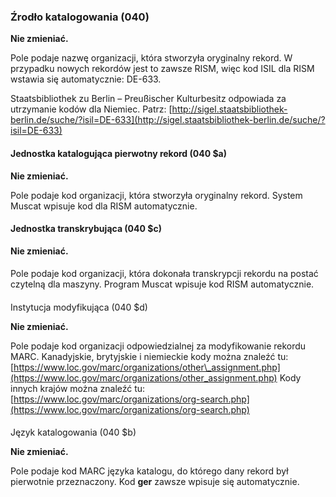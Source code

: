 ### Źrodło katalogowania (040)

**Nie zmieniać.**

Pole podaje nazwę organizacji, która stworzyła oryginalny rekord. W przypadku nowych rekordów jest to zawsze RISM, więc kod ISIL dla RISM wstawia się automatycznie: DE-633.

Staatsbibliothek zu Berlin – Preußischer Kulturbesitz odpowiada za utrzymanie kodów dla Niemiec. Patrz: [http://sigel.staatsbibliothek-berlin.de/suche/?isil=DE-633](http://sigel.staatsbibliothek-berlin.de/suche/?isil=DE-633)

#### Jednostka katalogująca pierwotny rekord (040 $a)

**Nie zmieniać.**

Pole podaje kod organizacji, która stworzyła oryginalny rekord. System Muscat wpisuje kod dla RISM automatycznie.

 

#### Jednostka transkrybująca (040 $c)

**Nie zmieniać.**

#### 

Pole podaje kod organizacji, która dokonała transkrypcji rekordu na postać czytelną dla maszyny. Program Muscat wpisuje kod RISM automatycznie.

####   
Instytucja modyfikująca (040 $d)

**Nie zmieniać.**

Pole podaje kod organizacji odpowiedzialnej za modyfikowanie rekordu MARC. Kanadyjskie, brytyjskie i niemieckie kody można znaleźć tu: [https://www.loc.gov/marc/organizations/other\_assignment.php](https://www.loc.gov/marc/organizations/other_assignment.php) Kody innych krajów można znaleźć tu: [https://www.loc.gov/marc/organizations/org-search.php](https://www.loc.gov/marc/organizations/org-search.php)

####   
Język katalogowania (040 $b)

**Nie zmieniać.**

Pole podaje kod MARC języka katalogu, do którego dany rekord był pierwotnie przeznaczony. Kod **ger** zawsze wpisuje się automatycznie.